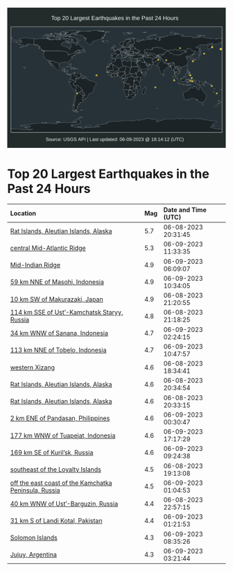 ![Map](./map.png)

# Top 20 Largest Earthquakes in the Past 24 Hours

| Location | Mag | Date and Time (UTC) |
|:---|:---|:---|
| [Rat Islands, Aleutian Islands, Alaska](https://earthquake.usgs.gov/earthquakes/eventpage/us7000k782) | 5.7 | 06-08-2023 20:31:45 |
| [central Mid-Atlantic Ridge](https://earthquake.usgs.gov/earthquakes/eventpage/us7000k7bx) | 5.3 | 06-09-2023 11:33:35 |
| [Mid-Indian Ridge](https://earthquake.usgs.gov/earthquakes/eventpage/us7000k7ax) | 4.9 | 06-09-2023 06:09:07 |
| [59 km NNE of Masohi, Indonesia](https://earthquake.usgs.gov/earthquakes/eventpage/us7000k7bn) | 4.9 | 06-09-2023 10:34:05 |
| [10 km SW of Makurazaki, Japan](https://earthquake.usgs.gov/earthquakes/eventpage/us7000k78h) | 4.9 | 06-08-2023 21:20:55 |
| [114 km SSE of Ust’-Kamchatsk Staryy, Russia](https://earthquake.usgs.gov/earthquakes/eventpage/us7000k78g) | 4.8 | 06-08-2023 21:18:25 |
| [34 km WNW of Sanana, Indonesia](https://earthquake.usgs.gov/earthquakes/eventpage/us7000k7a5) | 4.7 | 06-09-2023 02:24:15 |
| [113 km NNE of Tobelo, Indonesia](https://earthquake.usgs.gov/earthquakes/eventpage/us7000k7bs) | 4.7 | 06-09-2023 10:47:57 |
| [western Xizang](https://earthquake.usgs.gov/earthquakes/eventpage/us7000k76x) | 4.6 | 06-08-2023 18:34:41 |
| [Rat Islands, Aleutian Islands, Alaska](https://earthquake.usgs.gov/earthquakes/eventpage/us7000k78d) | 4.6 | 06-08-2023 20:34:54 |
| [Rat Islands, Aleutian Islands, Alaska](https://earthquake.usgs.gov/earthquakes/eventpage/us7000k788) | 4.6 | 06-08-2023 20:33:15 |
| [2 km ENE of Pandasan, Philippines](https://earthquake.usgs.gov/earthquakes/eventpage/us7000k79m) | 4.6 | 06-09-2023 00:30:47 |
| [177 km WNW of Tuapejat, Indonesia](https://earthquake.usgs.gov/earthquakes/eventpage/us7000k7gk) | 4.6 | 06-09-2023 17:17:29 |
| [169 km SE of Kuril’sk, Russia](https://earthquake.usgs.gov/earthquakes/eventpage/us7000k7bd) | 4.6 | 06-09-2023 09:24:38 |
| [southeast of the Loyalty Islands](https://earthquake.usgs.gov/earthquakes/eventpage/us7000k781) | 4.5 | 06-08-2023 19:13:08 |
| [off the east coast of the Kamchatka Peninsula, Russia](https://earthquake.usgs.gov/earthquakes/eventpage/us7000k79u) | 4.5 | 06-09-2023 01:04:53 |
| [40 km WNW of Ust’-Barguzin, Russia](https://earthquake.usgs.gov/earthquakes/eventpage/us7000k78z) | 4.4 | 06-08-2023 22:57:15 |
| [31 km S of Landi Kotal, Pakistan](https://earthquake.usgs.gov/earthquakes/eventpage/us7000k79v) | 4.4 | 06-09-2023 01:21:53 |
| [Solomon Islands](https://earthquake.usgs.gov/earthquakes/eventpage/us7000k7b9) | 4.3 | 06-09-2023 08:35:26 |
| [Jujuy, Argentina](https://earthquake.usgs.gov/earthquakes/eventpage/us7000k7ac) | 4.3 | 06-09-2023 03:21:44 |
